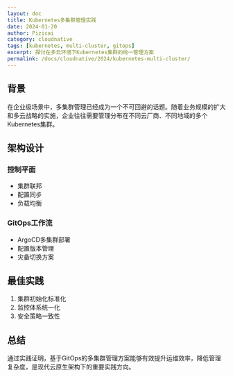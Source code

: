 ```yaml
---
layout: doc
title: Kubernetes多集群管理实践
date: 2024-01-20
author: Pizicai
category: cloudnative
tags: [kubernetes, multi-cluster, gitops]
excerpt: 探讨在多云环境下Kubernetes集群的统一管理方案
permalink: /docs/cloudnative/2024/kubernetes-multi-cluster/
---
```


## 背景

在企业级场景中，多集群管理已经成为一个不可回避的话题。随着业务规模的扩大和多云战略的实施，企业往往需要管理分布在不同云厂商、不同地域的多个Kubernetes集群。

## 架构设计

### 控制平面

- 集群联邦
- 配置同步
- 负载均衡

### GitOps工作流

- ArgoCD多集群部署
- 配置版本管理
- 灾备切换方案

## 最佳实践

1. 集群初始化标准化
2. 监控体系统一化
3. 安全策略一致性

## 总结

通过实践证明，基于GitOps的多集群管理方案能够有效提升运维效率，降低管理复杂度，是现代云原生架构下的重要实践方向。